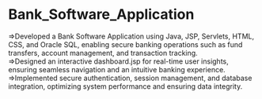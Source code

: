 # Bank_Software_Application

=>Developed a Bank Software Application using Java, JSP, Servlets, HTML, CSS, and Oracle SQL, enabling secure banking operations such as fund transfers, account management, and transaction tracking.<br>
=>Designed an interactive dashboard.jsp for real-time user insights, ensuring seamless navigation and an intuitive banking experience.<br>
=>Implemented secure authentication, session management, and database integration, optimizing system performance and ensuring data integrity.

